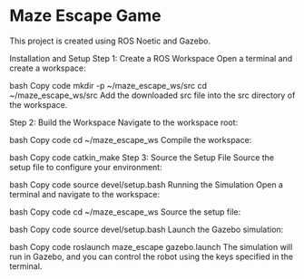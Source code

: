 # Maze Escape Game

This project is created using ROS Noetic and Gazebo.

Installation and Setup
Step 1: Create a ROS Workspace
Open a terminal and create a workspace:

bash
Copy code
mkdir -p ~/maze_escape_ws/src
cd ~/maze_escape_ws/src
Add the downloaded src file into the src directory of the workspace.

Step 2: Build the Workspace
Navigate to the workspace root:

bash
Copy code
cd ~/maze_escape_ws
Compile the workspace:

bash
Copy code
catkin_make
Step 3: Source the Setup File
Source the setup file to configure your environment:

bash
Copy code
source devel/setup.bash
Running the Simulation
Open a terminal and navigate to the workspace:

bash
Copy code
cd ~/maze_escape_ws
Source the setup file:

bash
Copy code
source devel/setup.bash
Launch the Gazebo simulation:

bash
Copy code
roslaunch maze_escape gazebo.launch
The simulation will run in Gazebo, and you can control the robot using the keys specified in the terminal.

